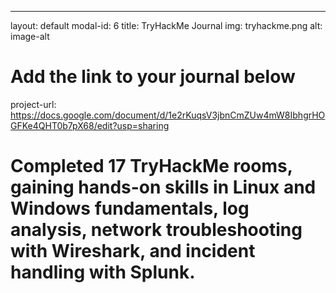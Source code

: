 ---
layout: default
modal-id: 6
title: TryHackMe Journal
img: tryhackme.png
alt: image-alt

# Add the link to your journal below
project-url: https://docs.google.com/document/d/1e2rKuqsV3jbnCmZUw4mW8IbhgrHOGFKe4QHT0b7pX68/edit?usp=sharing 

# Completed 17 TryHackMe rooms, gaining hands-on skills in Linux and Windows fundamentals, log analysis, network troubleshooting with Wireshark, and incident handling with Splunk.

